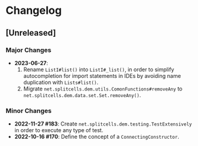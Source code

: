 # Changelog
## [Unreleased]
### Major Changes
* **2023-06-27**:
  1. Rename `ListI#list()` into `ListI#_list()`,
    in order to simplify autocompletion for import statements in IDEs
    by avoiding name duplication with `Lists#list()`.
  2. Migrate `net.splitcells.dem.utils.ComonFunctions#removeAny` to
     `net.splitcells.dem.data.set.Set.removeAny()`.
### Minor Changes
* **2022-11-27 \#183**: Create `net.splitcells.dem.testing.TestExtensively` in order to execute any type of test.
* **2022-10-16 \#170**: Define the concept of a `ConnectingConstructor`.
